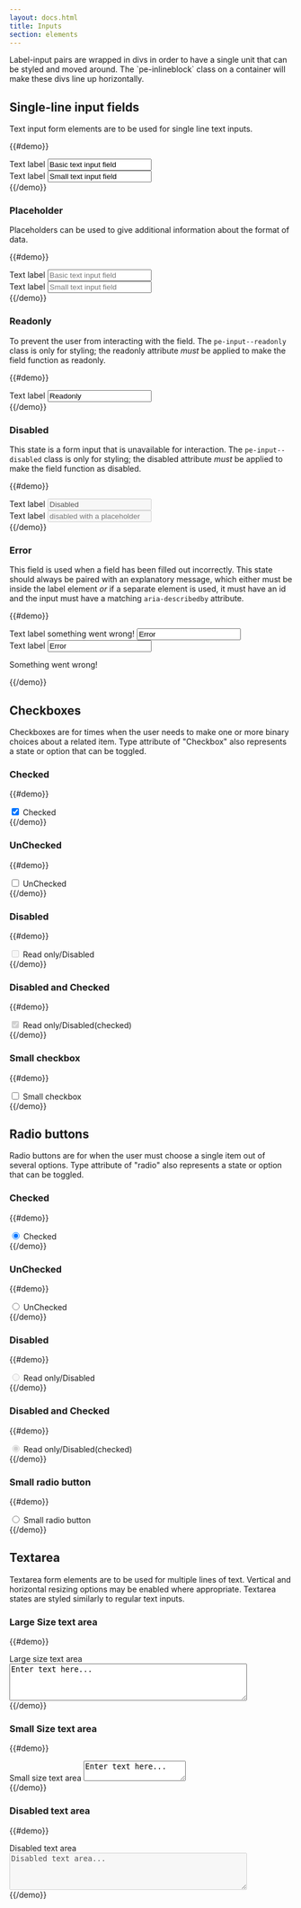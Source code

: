 ```yaml
---
layout: docs.html
title: Inputs
section: elements
---
```



<aside>
Label-input pairs are wrapped in divs in order to have a single unit that can be styled and moved around. The `pe-inlineblock` class on a container will make these divs line up horizontally.
</aside>

## Single-line input fields

Text input form elements are to be used for single line text inputs.

{{#demo}}
<div class="pe-inlineblock"> 
  <div class="pe-input">
    <label for="i1">Text label</label>
    <input type="text" id="i1" value="Basic text input field">
  </div>

  <div class="pe-input pe-input--small">
    <label for="i2">Text label</label>
    <input type="text" id="i2" value="Small text input field">
  </div>
</div>
{{/demo}}

### Placeholder

Placeholders can be used to give additional information about the format of data.

{{#demo}}
<div class="pe-input">
  <label for="i3">Text label</label>
  <input type="text" id="i3" placeholder="Basic text input field" value="">
</div>

<div class="pe-input pe-input--small">
  <label for="i4">Text label</label>
  <input type="text" id="i4" placeholder="Small text input field" value="">
</div>
{{/demo}}

### Readonly

To prevent the user from interacting with the field. The `pe-input--readonly` class is only for styling; the readonly attribute *must* be applied to make the field function as readonly.

{{#demo}}
<div class="pe-input pe-input--readonly">
  <label for="i5">Text label</label>
  <input type="text" id="i5" value="Readonly" readonly>
</div>
{{/demo}}

### Disabled

This state is a form input that is unavailable for interaction. The `pe-input--disabled` class is only for styling; the disabled attribute *must* be applied to make the field function as disabled.

{{#demo}}
<div class="pe-input pe-input--disabled">
  <label for="i6">Text label</label>
  <input type="text" id="i6" value="Disabled" disabled>
</div>

<div class="pe-input pe-input--disabled">
  <label for="i7">Text label</label>
  <input type="text" id="i7" placeholder="disabled with a placeholder" value="" disabled>
</div>
{{/demo}}

### Error

This field is used when a field has been filled out incorrectly. This state should always be paired with an explanatory message, which either must be inside the label element *or* if a separate element is used, it must have an id and the input must have a matching `aria-describedby` attribute.

{{#demo}}
<div class="pe-input pe-input--error">
  <label for="i8">Text label <span class="pe-error-text">something went wrong!</span></label>
  <input type="text" id="i8" value="Error">
</div>

<div class="pe-input pe-input--error">
  <label for="i9">Text label </label>
  <input type="text" id="i9" aria-describedby="i9-error" value="Error">
  <p id="i9-error" class="pe-error-text">Something went wrong!</p>
</div>
{{/demo}}

## Checkboxes

Checkboxes are for times when the user needs to make one or more binary choices about a related item. Type attribute of "Checkbox" also represents a state or option that can be toggled.

### Checked 

{{#demo}}
  <div class="pe-checkbox pe-checkbox--checked">
    <input type="checkbox" name="Checked" id="chk1" value="" checked>
    <label for="chk1">Checked</label>
  </div>
{{/demo}}

### UnChecked 

{{#demo}}
  <div class="pe-checkbox pe-checkbox--unchecked">
    <input type="checkbox" name="UnChecked" id="chk2" value="">
    <label for="chk2">UnChecked</label>
  </div>
{{/demo}}

### Disabled 

{{#demo}}
  <div class="pe-checkbox pe-checkbox--disabled">
    <input type="checkbox" name="Read only/Disabled" id="chk3" value="" disabled>
    <label for="chk3">Read only/Disabled</label>
  </div>
{{/demo}}

### Disabled and Checked 

{{#demo}}
 <div class="pe-checkbox pe-checkbox--disabled-checked">
    <input type="checkbox" name="Read only/Disabled (checked)" id="chk4" value="" disabled checked>
    <label for="chk4">Read only/Disabled(checked)</label>
 </div>
{{/demo}}

### Small checkbox

{{#demo}}
  <div class="pe-checkbox pe-checkbox--small">
    <input type="checkbox" name="Small checkbox" id="chk5" value="">
    <label for="chk5">Small checkbox</label>
  </div>
{{/demo}}


## Radio buttons 

Radio buttons are for when the user must choose a single item out of several options. Type attribute of "radio" also represents a state or option that can be toggled.

### Checked 

{{#demo}}
  <div class="pe-radio pe-radio--checked">
    <input type="radio" name="Checked" id="rad1" value="" checked>
    <label for="rad1">Checked</label>
  </div>
{{/demo}}

### UnChecked 

{{#demo}}
  <div class="pe-radio pe-radio--unchecked">
    <input type="radio" name="UnChecked" id="rad2" value="">
    <label for="rad2">UnChecked</label>
  </div>
{{/demo}}

### Disabled 

{{#demo}}
  <div class="pe-radio pe-radio--disabled">
    <input type="radio" name="Read only/Disabled" id="rad3" value="" disabled>
    <label for="rad3">Read only/Disabled</label>
  </div>
{{/demo}}


### Disabled and Checked 

{{#demo}}
 <div class="pe-radio pe-radio--disabled-checked">
    <input type="radio" name="Read only/Disabled (checked)" id="rad4" value="" disabled checked>
    <label for="rad4">Read only/Disabled(checked)</label>
 </div>
{{/demo}}

### Small radio button

{{#demo}}
  <div class="pe-radio pe-radio--small">
    <input type="radio" name="Small" id="rad6" value="">
    <label for="rad6">Small radio button</label>
  </div>
{{/demo}}

## Textarea

Textarea form elements are to be used for multiple lines of text. Vertical and horizontal resizing options may be enabled where appropriate. Textarea states are styled similarly to regular text inputs.

### Large Size text area

{{#demo}}
  <div class="pe-textarea pe-textarea--large">
    <label for="ta1">Large size text area</label>
    <textarea name="largetext" rows="4" cols="50" id="ta1">Enter text here...</textarea>
   </div>
{{/demo}}

### Small Size text area

{{#demo}}
  <div class="pe-textarea pe-textarea--small">
    <label for="ta2">Small size text area</label>
    <textarea name="smalltext" id="ta2">Enter text here...</textarea>
   </div>
{{/demo}}

### Disabled text area

{{#demo}}
  <div class="pe-textarea pe-textarea--disabled">
    <label for="ta3">Disabled text area</label>
    <textarea name="largetext" rows="4" cols="50" disabled id="ta3">Disabled text area...</textarea>
   </div>
{{/demo}}
